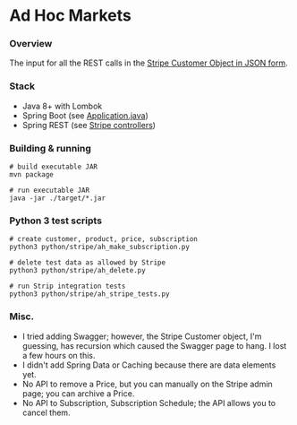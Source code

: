 # Ad Hoc Markets 

### Overview
The input for all the REST calls in the [Stripe Customer Object in JSON form](https://stripe.com/docs/api/customers).

### Stack
* Java 8+ with Lombok
* Spring Boot (see [Application.java](src/main/java/ah/Application.java))
* Spring REST (see [Stripe controllers](src/main/java/ah/customer/stripe/controller/))

### Building & running

    # build executable JAR
    mvn package
    
    # run executable JAR
    java -jar ./target/*.jar

### Python 3 test scripts

    # create customer, product, price, subscription
    python3 python/stripe/ah_make_subscription.py
    
    # delete test data as allowed by Stripe
    python3 python/stripe/ah_delete.py
    
    # run Strip integration tests
    python3 python/stripe/ah_stripe_tests.py

### Misc.

* I tried adding Swagger; however, the Stripe Customer object, I'm guessing, has recursion which 
caused the Swagger page to hang. I lost a few hours on this.
* I didn't add Spring Data or Caching because there are data elements yet.
* No API to remove a Price, but you can manually on the Stripe admin page; you can archive a Price.
* No API to Subscription, Subscription Schedule; the API allows you to cancel them.
